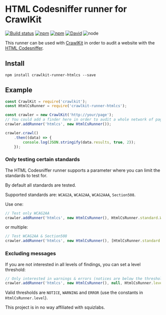 # HTML Codesniffer runner for CrawlKit
[![Build status](https://img.shields.io/travis/crawlkit/runner-htmlcs/master.svg)](https://travis-ci.org/crawlkit/runner-htmlcs)
[![npm](https://img.shields.io/npm/v/crawlkit-runner-htmlcs.svg)](https://www.npmjs.com/package/crawlkit-runner-htmlcs)
[![npm](https://img.shields.io/npm/l/crawlkit-runner-htmlcs.svg)](https://opensource.org/licenses/MIT)
[![David](https://img.shields.io/david/crawlkit/runner-htmlcs.svg)](https://david-dm.org/crawlkit/runner-htmlcs)
![node](https://img.shields.io/node/v/crawlkit-runner-htmlcs.svg)

This runner can be used with [CrawlKit](https://github.com/crawlkit/crawlkit) in order to audit a website with the [HTML Codesniffer](https://github.com/squizlabs/HTML_CodeSniffer).

## Install
```console
npm install crawlkit-runner-htmlcs --save
```

## Example
```javascript
const CrawlKit = require('crawlkit');
const HtmlCsRunner = require('crawlkit-runner-htmlcs');

const crawler = new CrawlKit('http://your/page');
// You could add a finder here in order to audit a whole network of pages
crawler.addRunner('htmlcs', new HtmlCsRunner());

crawler.crawl()
    .then((data) => {
        console.log(JSON.stringify(data.results, true, 2));
    });
```

### Only testing certain standards
The HTML Codesniffer runner supports a parameter where you can limit the standards to test for.

By default all standards are tested.

Supported standards are: `WCAG2A`, `WCAG2AA`, `WCAG2AAA`, `Section508`.

Use one:
```javascript
// Test only WCAG2AA
crawler.addRunner('htmlcs', new HtmlCsRunner(), HtmlCsRunner.standard.WCAG2AA);
```
or multiple:
```javascript
// Test WCAG2AA & Section508
crawler.addRunner('htmlcs', new HtmlCsRunner(), [HtmlCsRunner.standard.WCAG2AA, HtmlCsRunner.standard.Section508]);
```

### Excluding messages
If you are not interested in all levels of findings, you can set a level threshold:

```javascript
// Only interested in warnings & errors (notices are below the threshold)
crawler.addRunner('htmlcs', new HtmlCsRunner(), null, HtmlCsRunner.level.WARNING);
```
Valid thresholds are `NOTICE`, `WARNING` and `ERROR` (use the constants in `HtmlCsRunner.level`).


This project is in no way affiliated with squizlabs.
